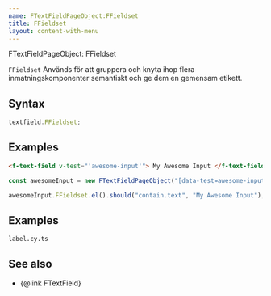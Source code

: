 ```yaml
---
name: FTextFieldPageObject:FFieldset
title: FFieldset
layout: content-with-menu
---
```


FTextFieldPageObject: FFieldset

`FFieldset` Används för att gruppera och knyta ihop flera inmatningskomponenter semantiskt och ge dem en gemensam etikett.

## Syntax

```ts
textfield.FFieldset;
```

## Examples

```html static
<f-text-field v-test="'awesome-input'"> My Awesome Input </f-text-field>
```

```ts
const awesomeInput = new FTextFieldPageObject("[data-test=awesome-input]");

awesomeInput.FFieldset.el().should("contain.text", "My Awesome Input");
```

## Examples

```import
label.cy.ts
```

## See also

-   {@link FTextField}
